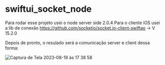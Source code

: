 # swiftui_socket_node
Para rodar esse projeto usei o node server side 2.0.4
Para o cliente iOS usei a lib de conexão https://github.com/socketio/socket.io-client-swiftao -> V 15.2.0


Depois de pronto, o resulado será a comunicação server e client dessa forma:

![Captura de Tela 2023-08-19 às 17 38 58](https://github.com/alexandreccarmo/swiftui_socket_node/assets/2823197/bb75dca2-5a69-4e21-8d37-d1c5de6d4c3c)

